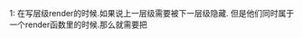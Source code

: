 1: 在写层级render的时候.如果说上一层级需要被下一层级隐藏. 但是他们同时属于一个render函数里的时候.那么就需要把 
<!--stackedit_data:
eyJoaXN0b3J5IjpbLTkzNDM5OTk5OF19
-->